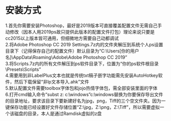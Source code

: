 # 安装方式
1.首先你需要安装Photoshop，最好是2019版本可直接覆盖配置文件无需自己手动修改（因本人用2019ps故只提供此版本的配置文件打包）理论来说只要是cc2015以上版本皆可通用，但细微地方需要自己动都调试  
2.将Adobe Photoshop CC 2019 Settings.7z内的文件夹解压到系统个人ps设置目录下（记得保存自己的配置文件）默认目录为“C:\Users\[你的用户名]\AppData\Roaming\Adobe\Adobe Photoshop CC 2019”  
3.将Scripts.7z内的所有文件解压到ps软件目录下，位置为“你的ps软件根目录\Presets\Scripts”  
4.需要用到非LabelPlus文本也就是传统txt稿子嵌字功能需先安装AutoHotkey软件，然后下载保留“非lp文本导入.ahk”文件  
5.默认配置文件需要toolbox字体包和jojo热情字体包，需全部安装里面的字体  
6.打开cmd输入命令“subst z: c:\windows”c:\windows替换为你要保存导出文件的目录地址，要求该目录下要新建好名为jpg，png，Tiff的三个空文件夹。因为一键保存功能已经设置好文件存储位置“Z:\jpg，Z:\png，Z:\Tiff”，所以需要虚拟一个该磁盘的目录，本人是通过Ramdisk虚拟的z盘


